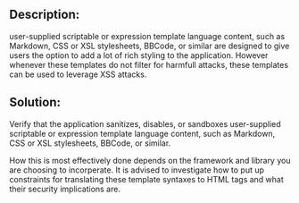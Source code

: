## Description:

user-supplied scriptable or expression template language content, such as Markdown, 
CSS or XSL stylesheets, BBCode, or similar are designed to give users the option
to add a lot of rich styling to the application. However whenever these templates 
do not filter for harmfull attacks, these templates can be used to leverage
XSS attacks.


## Solution:

Verify that the application sanitizes, disables, or sandboxes 
user-supplied scriptable or expression template language content, such as Markdown, 
CSS or XSL stylesheets, BBCode, or similar.

How this is most effectively done depends on the framework and library you
are choosing to incorperate. It is advised to investigate how to put up constraints
for translating these template syntaxes to HTML tags and what their security
implications are. 

